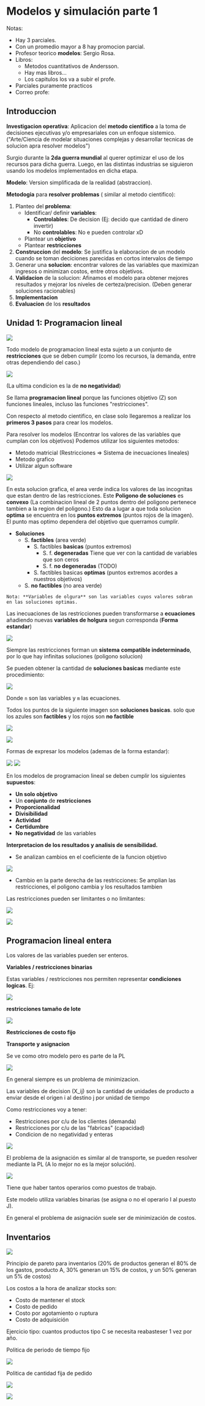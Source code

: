 # Modelos y simulación parte 1

Notas:

* Hay 3 parciales.
* Con un promedio mayor a 8 hay promocion parcial.
* Profesor teorico **modelos**: Sergio Rosa.
* Libros: 
    * Metodos cuantitativos de Andersson.
    * Hay mas libros...
    * Los capitulos los va a subir el profe.
* Parciales puramente practicos
* Correo profe: 

## Introduccion

**Investigacion operativa**: Aplicacion del **metodo cientifico** a la toma de decisiones ejecutivas y/o empresariales con un enfoque sistemico. ("Arte/Ciencia de modelar situaciones complejas y desarrollar tecnicas de solucion apra resolver modelos")

Surgio durante la **2da guerra mundial** al querer optimizar el uso de los recursos para dicha guerra. Luego, en las distintas industrias se siguieron usando los modelos implementados en dicha etapa.

**Modelo**: Version simplificada de la realidad (abstraccion). 

**Metodogia** para **resolver problemas** ( similar al metodo cientifico):

1. Planteo del **problema**: 
    * Identificar/ definir **variables**:
        * **Controlables**: De decision (Ej: decido que cantidad de dinero invertir)
        * No **controlables**: No e pueden controlar xD
    * Plantear un **objetivo**
    * Plantear **restricciones** 
2. **Construccion** del **modelo**: Se justifica la elaboracion de un modelo cuando se toman deciciones parecidas en cortos intervalos de tiempo
3. Generar una **solucion**: encontrar valores de las variables que maximizan ingresos o minimizan costos, entre otros objetivos.
4. **Validacion** de la solucion: Afinamos el modelo para obtener mejores resultados y mejorar los niveles de certeza/precision. (Deben generar soluciones racionables)
5. **Implementacion**
6. **Evaluacion** de los **resultados**

## Unidad 1: Programacion lineal

![](./img/pl.png)

Todo modelo de programacion lineal esta sujeto a un conjunto de **restricciones** que se deben cumplir (como los recursos, la demanda, entre otras dependiendo del caso.)

![](./img/restricciones.png)

(La ultima condicion es la de **no negatividad**)

Se llama **programacion lineal** porque las funciones objetivo (Z) son funciones lineales, incluso las funciones "restricciones". 

Con respecto al metodo cientifico, en clase solo llegaremos a realizar los **primeros 3 pasos** para crear los modelos.

Para resolver los modelos (Encontrar los valores de las variables que cumplan con los objetivos) Podemos utilizar los siguientes metodos:

* Metodo matricial (Restricciones => Sistema de inecuaciones lineales)
* Metodo grafico
* Utilizar algun software

![](./img/s_grafica.png)

En esta solucion grafica, el area verde indica los valores de las incognitas que estan dentro de las restricciones. Este **Poligono de soluciones** es **convexo** (La combinacion lineal de 2 puntos dentro del poligono pertenece tambien a la region del poligono.) Esto da a lugar a que toda solucion **optima** se encuentra en los **puntos extremos** (puntos rojos de la imagen). El punto mas optimo dependera del objetivo que querramos cumplir.

* **Soluciones**
    * S. **factibles** (area verde)
        * S. factibles **basicas** (puntos extremos)
            * S. f. **degeneradas** Tiene que ver con la cantidad de variables que son ceros
            * S. f. **no degeneradas** (TODO)
        * S. factibles basicas **optimas** (puntos extremos acordes a nuestros objetivos)
    * S. **no factibles** (no area verde)

`Nota: **Variables de olgura** son las variables cuyos valores sobran en las soluciones optimas.`

Las inecuaciones de las restricciones pueden transformarse a **ecuaciones** añadiendo nuevas **variables de holgura** segun corresponda (**Forma estandar**)

![](./img/ecuaciones.png)

Siempre las restricciones forman un **sistema** **compatible indeterminado**, por lo que hay infinitas soluciones (poligono solucion)

Se pueden obtener la cantidad de **soluciones basicas** mediante este procedimiento:

![](./img/sol_basicas.png)

Donde `n` son las variables y `m` las ecuaciones.

Todos los puntos de la siguiente imagen son **soluciones basicas**. solo que los azules son **factibles** y los rojos son **no factible**

![](./img/sol_factibles.png)

![](./img/sol_resumen.png)

Formas de expresar los modelos (ademas de la forma estandar):

![](./img/forma_canonica.png)
![](./img/forma_vectorial.png)

En los modelos de programacion lineal se deben cumplir los siguientes **supuestos**:
* **Un solo objetivo**
* Un **conjunto** de **restricciones**
* **Proporcionalidad**
* **Divisibilidad**
* **Actividad**
* **Certidumbre**
* **No negatividad** de las variables

**Interpretacion de los resultados y analisis de sensibilidad.**

* Se analizan cambios en el coeficiente de la funcion objetivo

![](./img/cambios_coeficientes.png)

* Cambio en la parte derecha de las restricciones: Se amplian las restricciones, el poligono cambia y los resultados tambien

Las restricciones pueden ser limitantes o no limitantes:

![](./img/intervalos.png)

![](./img/ld_restricciones.png)

## Programacion lineal entera

Los valores de las variables pueden ser enteros.

**Variables / restricciones binarias**

Estas variables / restricciones nos permiten representar **condiciones logicas**. Ej:

![](./img/var_logicas.png)

**restricciones tamaño de lote**

![](./img/tam_lote.png)

**Restricciones de costo fijo**

**Transporte y asignacion**

Se ve como otro modelo pero es parte de la PL

![](./img/transporte.png)

En general siempre es un problema de minimizacion. 

Las variables de decision (X_ij) son la cantidad de unidades de producto a enviar desde el origen i al destino j por unidad de tiempo

Como restricciones voy a tener:
* Restricciones por c/u de los clientes (demanda)
* Restricciones por c/u de las "fabricas" (capacidad)
* Condicion de no negatividad y enteras

![](./img/supuestos_ta.png)

El problema de la asignación es similar al de transporte, se pueden resolver mediante la PL (A lo mejor no es la mejor solución). 

![](./img/asignacion.png)

Tiene que haber tantos operarios como puestos de trabajo.

Este modelo utiliza variables binarias (se asigna o no el operario I al puesto J).

En general el problema de asignación suele ser de minimización de costos.

## Inventarios

![](./img/abc.png)

Principio de pareto para inventarios (20% de productos generan el 80% de los gastos, producto A, 30% generan un 15% de costos, y un 50% generan un 5% de costos)

Los costos a la hora de analizar stocks son:

* Costo de mantener el stock
* Costo de pedido
* Costo por agotamiento o ruptura
* Costo de adquisición

Ejercicio tipo: cuantos productos tipo C se necesita reabasteser 1 vez por año.

Politica de periodo de tiempo fijo

![](./img/t_fijo.png)

Politica de cantidad fija de pedido

![](./img/cant_fija.png)

![](./img/cep_ruptura.png)